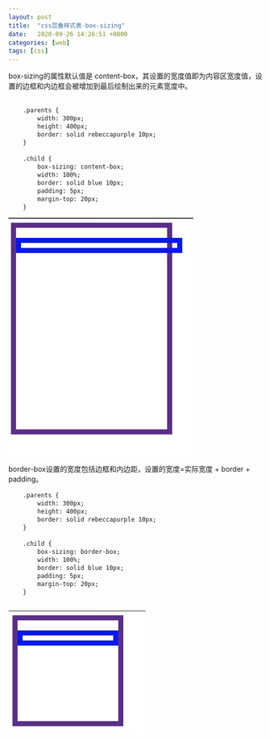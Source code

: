 ```yaml
---
layout: post
title:  "css层叠样式表-box-sizing"
date:   2020-09-26 14:26:51 +0800
categories: [web]
tags: [css]	
---
```


box-sizing的属性默认值是 content-box，其设置的宽度值即为内容区宽度值，设置的边框和内边框会被增加到最后绘制出来的元素宽度中。
```

	.parents {
		width: 300px;
		height: 400px;
		border: solid rebeccapurple 10px;
	}

	.child {
		box-sizing: content-box;
		width: 100%;
		border: solid blue 10px;
		padding: 5px;
		margin-top: 20px;
	}

```

![avatar](/assets/img/sample/css_box_sizing_content-box.jpg)

border-box设置的宽度包括边框和内边距，设置的宽度=实际宽度 + border + padding。
 
```
	.parents {
		width: 300px;
		height: 400px;
		border: solid rebeccapurple 10px;
	}

	.child {
		box-sizing: border-box;
		width: 100%;
		border: solid blue 10px;
		padding: 5px;
		margin-top: 20px;
	}
	
```
![avatar](/assets/img/sample/css_border-box.jpg)

